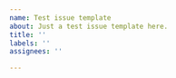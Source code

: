 ```yaml
---
name: Test issue template
about: Just a test issue template here.
title: ''
labels: ''
assignees: ''

---
```



